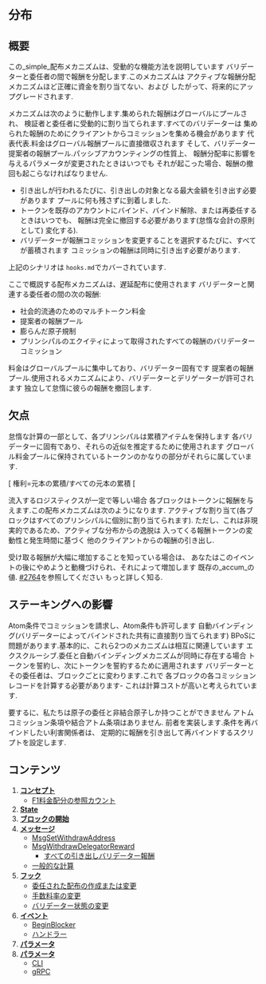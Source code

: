 # `分布`

## 概要

この_simple_配布メカニズムは、受動的な機能方法を説明しています
バリデーターと委任者の間で報酬を分配します.このメカニズムは
アクティブな報酬分配メカニズムほど正確に資金を割り当てない、および
したがって、将来的にアップグレードされます.

メカニズムは次のように動作します.集められた報酬はグローバルにプールされ、
検証者と委任者に受動的に割り当てられます.すべてのバリデーターは
集められた報酬のためにクライアントからコミッションを集める機会があります
代表代表.料金はグローバル報酬プールに直接徴収されます
そして、バリデーター提案者の報酬プール.パッシブアカウンティングの性質上、
報酬分配率に影響を与えるパラメータが変更されたときはいつでも
それが起こった場合、報酬の撤回も起こらなければなりません.

- 引き出しが行われるたびに、引き出しの対象となる最大金額を引き出す必要があります
   プールに何も残さずに到着しました.
- トークンを既存のアカウントにバインド、バインド解除、または再委任するときはいつでも、
   報酬は完全に撤回する必要があります(怠惰な会計の原則として)
   変化する).
- バリデーターが報酬コミッションを変更することを選択するたびに、すべてが蓄積されます
   コミッションの報酬は同時に引き出す必要があります.

上記のシナリオは `hooks.md`でカバーされています.

ここで概説する配布メカニズムは、遅延配布に使用されます
バリデーターと関連する委任者の間の次の報酬:

- 社会的流通のためのマルチトークン料金
- 提案者の報酬プール
- 膨らんだ原子規制
- プリンシパルのエクイティによって取得されたすべての報酬のバリデーターコミッション

料金はグローバルプールに集中しており、バリデーター固有です
提案者の報酬プール.使用されるメカニズムにより、バリデーターとデリゲーターが許可されます
独立して怠惰に彼らの報酬を撤回します.

## 欠点

怠惰な計算の一部として、各プリンシパルは累積アイテムを保持します
各バリデーターに固有であり、それらの近似を推定するために使用されます
グローバル料金プールに保持されているトークンのかなりの部分がそれらに属しています.

[
権利=元本の累積/すべての元本の累積
[

流入するロジスティクスが一定で等しい場合
各ブロックはトークンに報酬を与えます.この配布メカニズムは次のようになります.
アクティブな割り当て(各ブロックはすべてのプリンシパルに個別に割り当てられます).
ただし、これは非現実的であるため、アクティブな分布からの逸脱は
入ってくる報酬トークンの変動性と発生時間に基づく
他のクライアントからの報酬の引き出し.

受け取る報酬が大幅に増加することを知っている場合は、
あなたはこのイベントの後にやめようと動機づけられ、それによって増加します
既存の_accum_の値. [#2764](https://github.com/cosmos/cosmos-sdk/issues/2764)を参照してください
もっと詳しく知る.

## ステーキングへの影響

Atom条件でコミッションを請求し、Atom条件も許可します
自動バインディング(バリデーターによってバインドされた共有に直接割り当てられます)
BPoSに問題があります.基本的に、これら2つのメカニズムは相互に関連しています
エクスクルーシブ.委任と自動バインディングメカニズムが同時に存在する場合
トークンを誓約し、次にトークンを誓約するために適用されます
バリデーターとその委任者は、ブロックごとに変わります.これで
各ブロックの各コミッションレコードを計算する必要があります-
これは計算コストが高いと考えられています.

要するに、私たちは原子の委任と非結合原子しか持つことができません
アトムコミッション条項や結合アトム条項はありません.
前者を実装します.条件を再バインドしたい利害関係者は、
定期的に報酬を引き出して再バインドするスクリプトを設定します.

## コンテンツ

1. **[コンセプト](01_concepts.md)**
    - [F1料金配分の参照カウント](01_concepts.md#reference-counting-in-f1-fee-distribution)
2. **[State](02_state.md)**
3. **[ブロックの開始](03_begin_block.md)**
4. **[メッセージ](04_messages.md)**
    - [MsgSetWithdrawAddress](04_messages.md#msgsetwithdrawaddress)
    - [MsgWithdrawDelegatorReward](04_messages.md#msgwithdrawdelegatorreward)
        - [すべての引き出しバリデーター報酬](04_messages.md#withdraw-validator-rewards-all)
    - [一般的な計算](04_messages.md#common-calculations-)
5. **[フック](05_hooks.md)**
    - [委任された配布の作成または変更](05_hooks.md#create-or-modify-delegation-distribution)
    - [手数料率の変更](05_hooks.md#commission-rate-change)
    - [バリデーター状態の変更](05_hooks.md#change-in-validator-state)
6. **[イベント](06_events.md)**
    - [BeginBlocker](06_events.md#beginblocker)
    - [ハンドラー](06_events.md#handlers)
7. **[パラメータ](07_params.md)**
8. **[パラメータ](07_params.md)**
    - [CLI](08_client.md#cli)
    - [gRPC](08_client.md#grpc)